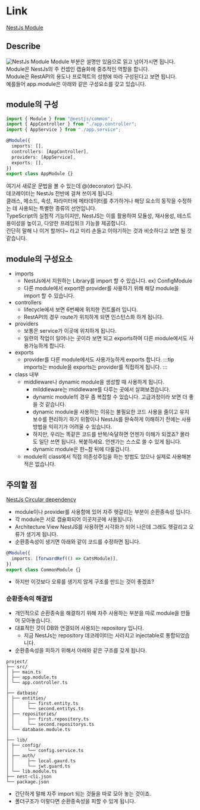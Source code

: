 # Link

[NestJs Module](https://docs.nestjs.com/modules)

## Describe

![NestJs Module](/module.png)
Module 부분은 설명만 있음으로 읽고 넘어가시면 됩니다.<br/>
Module은 NestJs의 주 컨셉인 캡슐화에 중추적인 역할을 합니다.<br/>
Module은 RestAPI의 용도나 프로젝트의 성향에 따라 구성된다고 보면 됩니다.<br/>
예를들어 app.module은 아래와 같은 구성요소를 갖고 있습니다.

## module의 구성

```typescript
import { Module } from "@nestjs/common";
import { AppController } from "./app.controller";
import { AppService } from "./app.service";

@Module({
  imports: [],
  controllers: [AppController],
  providers: [AppService],
  exports: [],
})
export class AppModule {}
```

여기서 새로운 문법을 볼 수 있는데 @(decorator) 입니다.<br/>
데코레이터는 NestJs 전반에 걸쳐 쓰이게 됩니다. <br/>
클래스, 메소드, 속성, 파라미터에 메타데이터를 추가하거나 해당 요소의 동작을 수정하는 데 사용되는 특별한 종류의 선언입니다.<br/>
TypeScript의 실험적 기능이지만, NestJS는 이를 활용하여 모듈성, 재사용성, 테스트 용이성을 높이고, 다양한 프레임워크 기능을 제공합니다.<br/>
간단히 말해 나 이거 할꺼다~ 라고 미리 손들고 이야기하는 것과 비슷하다고 보면 될 것 같습니다.

## module의 구성요소

- imports
  - NestJs에서 지원하는 Library를 import 할 수 있습니다. ex) ConfigModule
  - 다른 module에서 export한 provider를 사용하기 위해 해당 module을 import 할 수 있습니다.
- controllers
  - lifecycle에서 보면 6번째에 위치한 컨트롤러 입니다.
  - RestAPI의 경우 route가 위치하게 되면 인스턴스화 하게 됩니다.
- providers
  - 보통은 service가 이곳에 위치하게 됩니다.
  - 일련의 작업이 일어나는 곳이라 보면 되고 exports하여 다른 module에서도 사용가능하게 합니다.
- exports
  - provider를 다른 module에서도 사용가능하게 exports 합니다.
    :::tip
    imports는 module을 exports는 provider를 직접하게 됩니다.
    :::
- class 내부
  - middleware나 dynamic module을 생성할 때 사용하게 됩니다.
    - milddleware는 middleware를 다루는 곳에서 살펴보겠습니다.
    - dynamic module의 경우 좀 복잡할 수 있습니다. 고급과정이라 보면 더 좋을 것 같습니다.
    - dynamic module을 사용하는 이유는 불필요한 코드 사용을 줄이고 유지보수를 편리하기 하기 위함이나 NestJs를 완숙하게 이해하기 전에는 사용방법을 익히기가 어려울 수 있습니다.
    - 하지만, 우리는 똑같은 코드를 반복/숙달하면 언젠가 이해가 되겠죠? 몰라도 일단 쓰면 됩니다. 복붙하세요. 언젠가는 스스로 쓸 수 있게 됩니다.
    - dynamic module은 한~참 뒤에 다룰겁니다.
  - module의 class에서 직접 의존성주입을 하는 방법도 있으나 실제로 사용해본적은 없습니다.

## 주의할 점

[NestJs Circular dependency](https://docs.nestjs.com/fundamentals/circular-dependency)

- module이나 provider를 사용함에 있어 자주 헷갈리는 부분이 순환종속성 입니다.
- 각 module은 서로 캡슐화되어 이곳저곳에 사용됩니다.
- Architecture View NestJS를 사용하면 시각화가 되어 나은데 그래도 헷갈리고 오류가 생기게 됩니다.
- 순환종속성이 생기면 아래와 같이 코드를 수정하면 됩니다.

```typescript
@Module({
  imports: [forwardRef(() => CatsModule)],
})
export class CommonModule {}
```

- 하지만 이것보다 오류를 생기지 않게 구조를 만드는 것이 좋겠죠?

### 순환종속의 해결법

- 개인적으로 순환종속을 해결하기 위해 자주 사용하는 부분을 따로 module을 만들어 모아놓습니다.
- 대표적인 것이 DB와 연결되어 사용되는 repository 입니다.
  - 지금 NestJs는 repository 데코레이터는 사라지고 injectable로 통합되었습니다.
- 순환종속성을 피하기 위해서 아래와 같은 구조를 갖게 됩니다.

```
project/
├── src/
│ ├── main.ts
│ ├── app.module.ts
│ └── app.controller.ts
│
├── datbase/
│ ├── entities/
│ │     ├── first.entity.ts
│ │     └── second.entitys.ts
│ ├── repositories/
│ │     ├── first.repository.ts
│ │     └── second.repositorys.ts
│ └── database.module.ts
│
├── lib/
│ ├── config/
│ │     └── config.service.ts
│ ├── auth/
│ │     ├── local.gaurd.ts
│ │     └── jwt.guard.ts
│ └── lib.module.ts
├── nest-cli.json
└── package.json
```

- 간단하게 말해 자주 import 되는 것들을 따로 모아 놓는 것이죠.
- 폴더구조가 이렇다면 순환종속성을 피할 수 있게 됩니다.
